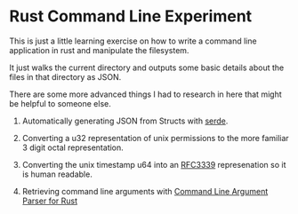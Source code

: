 # Rust Command Line Experiment

This is just a little learning exercise on how to write a command line application in rust and manipulate the
filesystem.

It just walks the current directory and outputs some basic details about the files in that directory as JSON.

There are some more advanced things I had to research in here that might be helpful to someone else.

1. Automatically generating JSON from Structs with [serde](https://docs.rs/serde_json/latest/serde_json/).

2. Converting a u32 representation of unix permissions to the more familiar 3 digit octal representation.

3. Converting the unix timestamp u64 into an [RFC3339](https://datatracker.ietf.org/doc/html/rfc3339) represenation so
   it is human readable.

4. Retrieving command line arguments with [Command Line Argument Parser for Rust](https://github.com/clap-rs/clap)